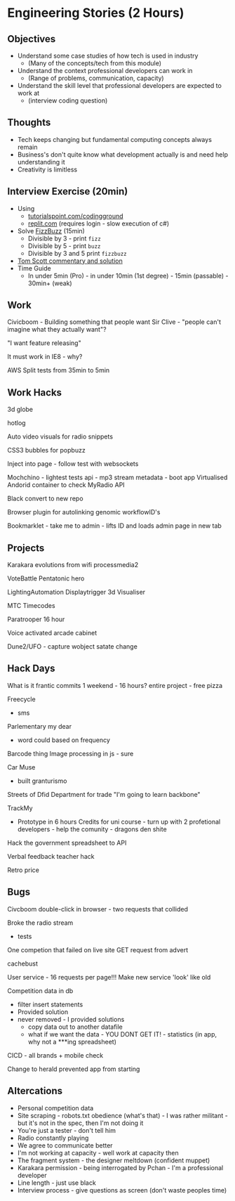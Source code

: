 Engineering Stories (2 Hours)
===================

Objectives
----------

* Understand some case studies of how tech is used in industry
    * (Many of the concepts/tech from this module)
* Understand the context professional developers can work in
    * (Range of problems, communication, capacity)
* Understand the skill level that professional developers are expected to work at
    * (interview coding question)


Thoughts
--------

* Tech keeps changing but fundamental computing concepts always remain
* Business's don't quite know what development actually is and need help understanding it
* Creativity is limitless


Interview Exercise (20min)
------------------

* Using
    * [tutorialspoint.com/codingground](https://www.tutorialspoint.com/codingground.htm)
    * [replit.com](https://replit.com/) (requires login - slow execution of c#)
* Solve [FizzBuzz](https://en.wikipedia.org/wiki/Fizz_buzz) (15min)
    * Divisible by 3 - print `fizz`
    * Divisible by 5 - print `buzz`
    * Divisible by 3 and 5 print `fizzbuzz`
* [Tom Scott commentary and solution](https://www.youtube.com/watch?v=QPZ0pIK_wsc)
* Time Guide
    * In under 5min (Pro) - in under 10min (1st degree) - 15min (passable) - 30min+ (weak)


Work
----

Civicboom - 
Building something that people want
Sir Clive - "people can't imagine what they actually want"?

"I want feature releasing"

It must work in IE8 - why?

AWS Split tests from 35min to 5min



Work Hacks
----------

3d globe

hotlog

Auto video visuals for radio snippets

CSS3 bubbles for popbuzz


Inject into page - follow test with websockets

Mochchino - lightest tests api - mp3 stream metadata - boot app
Virtualised Andorid container to check MyRadio API

Black convert to new repo

Browser plugin for autolinking genomic workflowID's

Bookmarklet - take me to admin - lifts ID and loads admin page in new tab


Projects
--------

Karakara
    evolutions from wifi
    processmedia2

VoteBattle
Pentatonic hero

LightingAutomation
Displaytrigger
3d Visualiser

MTC Timecodes

Paratrooper
16 hour

Voice activated arcade cabinet

Dune2/UFO - capture wobject satate change


Hack Days
---------

What is it
frantic commits
1 weekend - 16 hours? entire project - free pizza


Freecycle
- sms


Parlementary my dear
- word could based on frequency

Barcode thing
Image processing in js - sure


Car Muse
- built granturismo

Streets of Dfid
Department for trade
"I'm going to learn backbone"



TrackMy
- Prototype in 6 hours
Credits for uni course - turn up with 2 profetional developers - help the comunity - dragons den shite

Hack the government spreadsheet to API

Verbal feedback teacher hack

Retro price


Bugs
----

Civcboom double-click in browser - two requests that collided

Broke the radio stream
 - tests

One competion that failed on live site
GET request from advert

cachebust


User service - 16 requests per page!!!
Make new service 'look' like old


Competition data in db
- filter insert statements
- Provided solution
- never removed - I provided solutions
    - copy data out to another datafile
    - what if we want the data - YOU DONT GET IT! - statistics (in app, why not a ***ing spreadsheet)



CICD - all brands + mobile check

Change to herald prevented app from starting



Altercations
------------

* Personal competition data
* Site scraping - robots.txt obedience (what's that) - I was rather militant - but it's not in the spec, then I'm not doing it
* You're just a tester - don't tell him
* Radio constantly playing
* We agree to communicate better
* I'm not working at capacity - well work at capacity then
* The fragment system - the designer meltdown (confident muppet)
* Karakara permission - being interrogated by Pchan - I'm a professional developer
* Line length - just use black
* Interview process - give questions as screen (don't waste peoples time)

